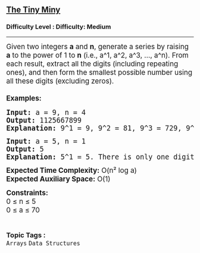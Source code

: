 <h2><a href="https://www.geeksforgeeks.org/problems/the-tiny-miny2541/1?page=1&difficulty=Medium&status=unsolved&sortBy=submissions">The Tiny Miny</a></h2><h3>Difficulty Level : Difficulty: Medium</h3><hr><div class="problems_problem_content__Xm_eO"><p><span style="font-size: 14pt;">Given two integers <strong>a</strong> and <strong>n</strong>, generate a series by raising <strong>a</strong> to the power of 1 to <strong>n</strong> (i.e., a^1, a^2, a^3, ..., a^n). From each result, extract all the digits (including repeating ones), and then form the smallest possible number using all these digits (excluding zeros).</span></p>
<h3><span style="font-size: 14pt;">Examples:</span></h3>
<pre><span style="font-size: 14pt;"><strong>Input:</strong> a = 9, n = 4</span><br><span style="font-size: 14pt;"><strong>Output:</strong> 1125667899</span><br><span style="font-size: 14pt;"><strong>Explanation: </strong></span><span style="font-size: 14pt;">9^1 = 9, 9^2 = 81, 9^3 = 729, 9^4 = 6561. </span><span style="font-size: 14pt;">The digits from these values are: 9, 81, 729, 6561. </span><span style="font-size: 14pt;">All digits combined form: 9817296561. </span><span style="font-size: 14pt;">By rearranging these digits, the smallest possible number is 1125667899.</span></pre>
<pre><span style="font-size: 14pt;"><strong>Input:</strong> a = 5, n = 1</span><br><span style="font-size: 14pt;"><strong>Output:</strong> 5</span><br><span style="font-size: 14pt;"><strong>Explanation: </strong></span><span style="font-size: 14pt;">5^1 = 5. </span><span style="font-size: 14pt;">There is only one digit, so the smallest number is 5.</span></pre>
<p><span style="font-size: 14pt;"><strong>Expected Time Complexity:</strong> O(n² log a)</span><br><span style="font-size: 14pt;"><strong>Expected Auxiliary Space:</strong> O(1)</span></p>
<p><span style="font-size: 14pt;"><strong>Constraints:&nbsp; &nbsp;<br></strong></span><span style="font-size: 14pt;">0 ≤ n ≤ 5<br>0 ≤ a ≤ 70</span></p></div><br><p><span style=font-size:18px><strong>Topic Tags : </strong><br><code>Arrays</code>&nbsp;<code>Data Structures</code>&nbsp;